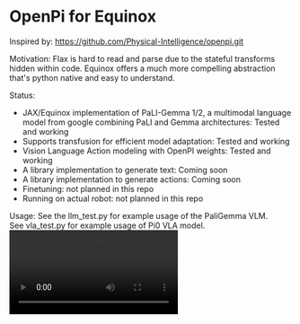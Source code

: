 # OpenPi for Equinox

Inspired by: https://github.com/Physical-Intelligence/openpi.git

Motivation: Flax is hard to read and parse due to the stateful transforms hidden within code. Equinox offers a much more compelling abstraction that's python native and easy to understand.

Status:
- JAX/Equinox implementation of PaLI-Gemma 1/2, a multimodal language model from google combining PaLI and Gemma architectures: Tested and working
- Supports transfusion for efficient model adaptation: Tested and working
- Vision Language Action modeling with OpenPI weights: Tested and working
- A library implementation to generate text: Coming soon
- A library implementation to generate actions: Coming soon
- Finetuning: not planned in this repo
- Running on actual robot: not planned in this repo

Usage:
See the llm_test.py for example usage of the PaliGemma VLM.  
See vla_test.py for example usage of Pi0 VLA model.  
![ALOHA Robot Demo](aloha.mp4)
